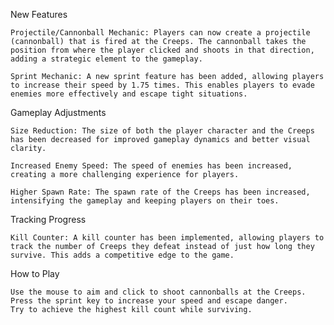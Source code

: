 New Features

    Projectile/Cannonball Mechanic: Players can now create a projectile (cannonball) that is fired at the Creeps. The cannonball takes the position from where the player clicked and shoots in that direction, adding a strategic element to the gameplay.

    Sprint Mechanic: A new sprint feature has been added, allowing players to increase their speed by 1.75 times. This enables players to evade enemies more effectively and escape tight situations.

Gameplay Adjustments

    Size Reduction: The size of both the player character and the Creeps has been decreased for improved gameplay dynamics and better visual clarity.

    Increased Enemy Speed: The speed of enemies has been increased, creating a more challenging experience for players.

    Higher Spawn Rate: The spawn rate of the Creeps has been increased, intensifying the gameplay and keeping players on their toes.

Tracking Progress

    Kill Counter: A kill counter has been implemented, allowing players to track the number of Creeps they defeat instead of just how long they survive. This adds a competitive edge to the game.

How to Play

    Use the mouse to aim and click to shoot cannonballs at the Creeps.
    Press the sprint key to increase your speed and escape danger.
    Try to achieve the highest kill count while surviving. 